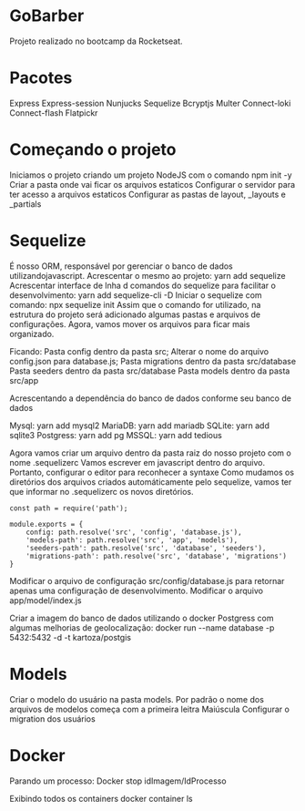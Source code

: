 # GoBarber

Projeto realizado no bootcamp da Rocketseat.

# Pacotes

Express
Express-session
Nunjucks
Sequelize
Bcryptjs
Multer
Connect-loki
Connect-flash
Flatpickr

# Começando o projeto

Iniciamos o projeto criando um projeto NodeJS com o comando npm init -y
Criar a pasta onde vai ficar os arquivos estaticos
Configurar o servidor para ter acesso a arquivos estaticos
Configurar as pastas de layout, \_layouts e \_partials

# Sequelize

É nosso ORM, responsável por gerenciar o banco de dados utilizandojavascript.
Acrescentar o mesmo ao projeto: yarn add sequelize
Acrescentar interface de lnha d comandos do sequelize para facilitar o desenvolvimento: yarn add sequelize-cli -D
Iniciar o sequelize com comando: npx sequelize init
Assim que o comando for utilizado, na estrutura do projeto será adicionado algumas pastas e arquivos de configurações.
Agora, vamos mover os arquivos para ficar mais organizado.

Ficando:
Pasta config dentro da pasta src;
Alterar o nome do arquivo config.json para database.js;
Pasta migrations dentro da pasta src/database
Pasta seeders dentro da pasta src/database
Pasta models dentro da pasta src/app

Acrescentando a dependência do banco de dados conforme seu banco de dados

Mysql: yarn add mysql2
MariaDB: yarn add mariadb
SQLite: yarn add sqlite3
Postgress: yarn add pg
MSSQL: yarn add tedious

Agora vamos criar um arquivo dentro da pasta raiz do nosso projeto com o nome .sequelizerc
Vamos escrever em javascript dentro do arquivo. Portanto, configurar o editor para reconhecer a syntaxe
Como mudamos os diretórios dos arquivos criados automáticamente pelo sequelize, vamos ter que informar no .sequelizerc
os novos diretórios.

```
const path = require('path');

module.exports = {
    config: path.resolve('src', 'config', 'database.js'),
    'models-path': path.resolve('src', 'app', 'models'),
    'seeders-path': path.resolve('src', 'database', 'seeders'),
    'migrations-path': path.resolve('src', 'database', 'migrations')
}
```

Modificar o arquivo de configuração src/config/database.js para retornar apenas uma configuração de desenvolvimento.
Modificar o arquivo app/model/index.js

Criar a imagem do banco de dados utilizando o docker
Postgress com algumas melhorias de geolocalização: docker run --name database -p 5432:5432 -d -t kartoza/postgis

# Models

Criar o modelo do usuário na pasta models.
Por padrão o nome dos arquivos de modelos começa com a primeira leitra Maiúscula
Configurar o migration dos usuários

# Docker

Parando um processo:
Docker stop idImagem/IdProcesso

Exibindo todos os containers
docker container ls
